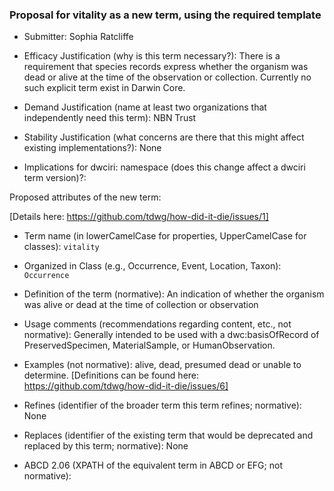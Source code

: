### Proposal for vitality as a new term, using the required template ###

* Submitter:
Sophia Ratcliffe

* Efficacy Justification (why is this term necessary?):
There is a requirement that species records express whether the organism was dead or alive at the time of the observation or collection. Currently no such explicit term exist in Darwin Core.

* Demand Justification (name at least two organizations that independently need this term):
  NBN Trust
  
* Stability Justification (what concerns are there that this might affect existing implementations?):
  None
  
* Implications for dwciri: namespace (does this change affect a dwciri term version)?:


Proposed attributes of the new term:

[Details here: https://github.com/tdwg/how-did-it-die/issues/1]

* Term name (in lowerCamelCase for properties, UpperCamelCase for classes): 
  `vitality`
  
* Organized in Class (e.g., Occurrence, Event, Location, Taxon): 
  `Occurrence`
  
* Definition of the term (normative): 
  An indication of whether the organism was alive or dead at the time of collection or observation

* Usage comments (recommendations regarding content, etc., not normative): 
  Generally intended to be used with a dwc:basisOfRecord of PreservedSpecimen, MaterialSample, or HumanObservation.

* Examples (not normative): 
  alive, dead, presumed dead or unable to determine. [Definitions can be found here: https://github.com/tdwg/how-did-it-die/issues/6]

* Refines (identifier of the broader term this term refines; normative): 
  None
  
* Replaces (identifier of the existing term that would be deprecated and replaced by this term; normative): 
  None
  
* ABCD 2.06 (XPATH of the equivalent term in ABCD or EFG; not normative):
